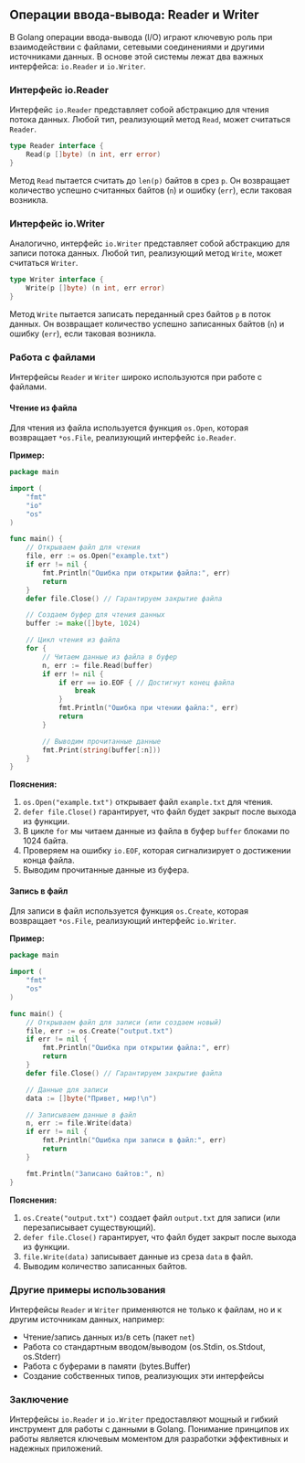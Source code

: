 ## Операции ввода-вывода: Reader и Writer

В Golang операции ввода-вывода (I/O) играют ключевую роль при взаимодействии с файлами, сетевыми соединениями и другими источниками данных.  В основе этой системы лежат два важных интерфейса: `io.Reader` и `io.Writer`.

### Интерфейс io.Reader

Интерфейс `io.Reader` представляет собой абстракцию для чтения потока данных.  Любой тип, реализующий метод `Read`, может считаться `Reader`. 

```go
type Reader interface {
    Read(p []byte) (n int, err error)
}
```

Метод `Read` пытается считать до `len(p)` байтов в срез `p`. Он возвращает количество успешно считанных байтов (`n`) и ошибку (`err`), если таковая возникла. 

### Интерфейс io.Writer

Аналогично, интерфейс `io.Writer`  представляет собой абстракцию для записи потока данных.  Любой тип, реализующий метод `Write`, может считаться `Writer`.

```go
type Writer interface {
    Write(p []byte) (n int, err error)
}
```

Метод `Write` пытается записать переданный срез байтов `p` в поток данных. Он возвращает количество успешно записанных байтов (`n`) и ошибку (`err`), если таковая возникла. 

### Работа с файлами

Интерфейсы `Reader` и `Writer` широко используются при работе с файлами. 

#### Чтение из файла

Для чтения из файла используется функция `os.Open`, которая возвращает `*os.File`, реализующий интерфейс `io.Reader`.

**Пример:**

```go
package main

import (
	"fmt"
	"io"
	"os"
)

func main() {
	// Открываем файл для чтения
	file, err := os.Open("example.txt")
	if err != nil {
		fmt.Println("Ошибка при открытии файла:", err)
		return
	}
	defer file.Close() // Гарантируем закрытие файла

	// Создаем буфер для чтения данных
	buffer := make([]byte, 1024)

	// Цикл чтения из файла
	for {
		// Читаем данные из файла в буфер
		n, err := file.Read(buffer)
		if err != nil {
			if err == io.EOF { // Достигнут конец файла
				break
			}
			fmt.Println("Ошибка при чтении файла:", err)
			return
		}

		// Выводим прочитанные данные
		fmt.Print(string(buffer[:n]))
	}
}
```

**Пояснения:**

1.  `os.Open("example.txt")` открывает файл `example.txt` для чтения.
2.  `defer file.Close()` гарантирует, что файл будет закрыт после выхода из функции.
3.  В цикле `for` мы читаем данные из файла в буфер `buffer` блоками по 1024 байта. 
4.  Проверяем на ошибку `io.EOF`, которая сигнализирует о достижении конца файла.
5.  Выводим прочитанные данные из буфера.

#### Запись в файл

Для записи в файл используется функция `os.Create`, которая возвращает `*os.File`, реализующий интерфейс `io.Writer`.

**Пример:**

```go
package main

import (
	"fmt"
	"os"
)

func main() {
	// Открываем файл для записи (или создаем новый)
	file, err := os.Create("output.txt")
	if err != nil {
		fmt.Println("Ошибка при открытии файла:", err)
		return
	}
	defer file.Close() // Гарантируем закрытие файла

	// Данные для записи
	data := []byte("Привет, мир!\n")

	// Записываем данные в файл
	n, err := file.Write(data)
	if err != nil {
		fmt.Println("Ошибка при записи в файл:", err)
		return
	}

	fmt.Println("Записано байтов:", n)
}
```

**Пояснения:**

1.  `os.Create("output.txt")` создает файл `output.txt` для записи (или перезаписывает существующий).
2.  `defer file.Close()` гарантирует, что файл будет закрыт после выхода из функции.
3.  `file.Write(data)` записывает данные из среза `data` в файл.
4.  Выводим количество записанных байтов.

### Другие примеры использования

Интерфейсы `Reader` и `Writer`  применяются не только к файлам, но и к другим источникам данных, например:

*   Чтение/запись данных из/в сеть (пакет `net`)
*   Работа со стандартным вводом/выводом (os.Stdin, os.Stdout, os.Stderr)
*   Работа с буферами в памяти (bytes.Buffer)
*   Создание собственных типов, реализующих эти интерфейсы

### Заключение

Интерфейсы `io.Reader` и `io.Writer` предоставляют мощный и гибкий инструмент для работы с данными в Golang.  Понимание принципов их работы является  ключевым моментом для разработки эффективных и надежных приложений. 
